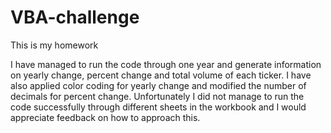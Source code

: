 # VBA-challenge
This is my homework

I have managed to run the code through one year and generate information on yearly change, percent change and total volume of each ticker.
I have also applied color coding for yearly change and modified the number of decimals for percent change.
Unfortunately I did not manage to run the code successfully through different sheets in the workbook and I would appreciate feedback on how to approach this.
